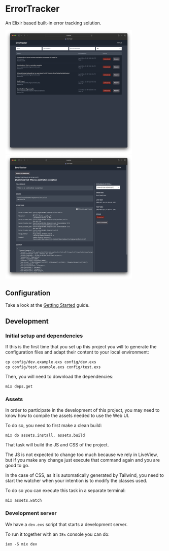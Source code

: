 # ErrorTracker

An Elixir based built-in error tracking solution.

<a href="guides/screenshots/error-dashboard.png">
  <img src="guides/screenshots/error-dashboard.png" alt="ErrorTracker web dashboard" width="400">
</a>
<a href="guides/screenshots/error-detail.png">
  <img src="guides/screenshots/error-detail.png" alt="ErrorTracker error detail" width="400">
</a>

## Configuration

Take a look at the [Getting Started](/guides/Getting%20Started.md) guide.

## Development

### Initial setup and dependencies

If this is the first time that you set up this project you will to generate the configuration files and adapt their content to your local environment:

```
cp config/dev.example.exs config/dev.exs
cp config/test.example.exs config/test.exs
```

Then, you will need to download the dependencies:

```
mix deps.get
```

### Assets

In order to participate in the development of this project, you may need to know how to compile the assets needed to use the Web UI.

To do so, you need to first make a clean build:

```
mix do assets.install, assets.build
```

That task will build the JS and CSS of the project.

The JS is not expected to change too much because we rely in LiveView, but if
you make any change just execute that command again and you are good to go.

In the case of CSS, as it is automatically generated by Tailwind, you need to
start the watcher when your intention is to modify the classes used.

To do so you can execute this task in a separate terminal:

```
mix assets.watch
```



### Development server

We have a `dev.exs` script that starts a development server.

To run it together with an `IEx` console you can do:

```
iex -S mix dev
```
